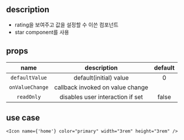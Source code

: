 ## description

- rating을 보여주고 값을 설정할 수 이쓴 컴포넌트
- star component를 사용

## props

|      name       |           description            | default |
| :-------------: | :------------------------------: | :-----: |
| `defaultValue`  |      default(initial) value      |    0    |
| `onValueChange` | callback invoked on value change |         |
|   `readOnly`    | disables user interaction if set |  false  |

## use case

```tsx
<Icon name={'home'} color="primary" width="3rem" height="3rem" />
```
